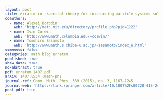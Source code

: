 ```yaml
---
layout: post
title: Erratum to "Spectral theory for interacting particle systems solvable by coordinate Bethe ansatz"
coauthors:
  - name: Alexei Borodin
    web: 'http://math.mit.edu/directory/profile.php?pid=1222'
  - name: Ivan Corwin
    web: 'http://www.math.columbia.edu/~corwin/' 
  - name: Tomohiro Sasamoto
    web: 'http://www.math.s.chiba-u.ac.jp/~sasamoto/index_e.html'
comments: false
categories: math blog erratum
published: true
show-date: true
no-abstract: true
pdf: erratum_1407.pdf
arXiv: 1407.8534 [math-ph]
journal-ref: Comm. Math. Phys. 339 (2015), no. 3, 1167–1245
journal-web: 'https://link.springer.com/article/10.1007%2Fs00220-015-2424-7'
post-pdf: true
---
```


